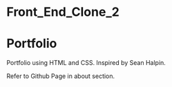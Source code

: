 # Front_End_Clone_2
# Portfolio
 Portfolio using HTML and CSS. Inspired by Sean Halpin.

 Refer to Github Page in about section.
